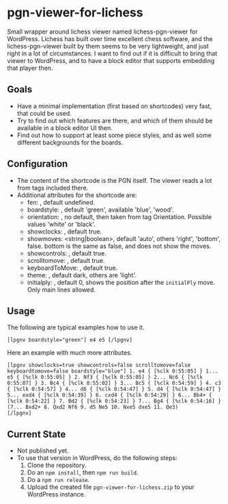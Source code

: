 # pgn-viewer-for-lichess

Small wrapper around lichess viewer named lichess-pgn-viewer for WordPress. Lichess has built over time excellent chess software, and the lichess-pgn-viewer built by them seems to be very lightweight, and just right in a lot of circumstances. I want to find out if it is difficult to bring that viewer to WordPress, and to have a block editor that supports embedding that player then.

## Goals

* Have a minimal implementation (first based on shortcodes) very fast, that could be used.
* Try to find out which features are there, and which of them should be available in a block editor UI then.
* Find out how to support at least some piece styles, and as well some different backgrounds for the  boards.

## Configuration

* The content of the shortcode is the PGN itself. The viewer reads a lot from tags included there.
* Additional attributes for the shortcode are:
  * fen: <string>, default undefined.
  * boardstyle: <string>, default 'green', available 'blue', 'wood'.
  * orientation: <string>, no default, then taken from tag Orientation. Possible values 'white' or 'black'.
  * showclocks: <boolean>, default true.
  * showmoves: <string|boolean>, default 'auto', others 'right', 'bottom', false. bottom is the same as false, and does not show the moves.
  * showcontrols: <boolean>, default true.
  * scrolltomove: <boolean>, default true.
  * keyboardToMove: <boolean>, default true.
  * theme: <string>, default dark, others are 'light'.
  * initialply: <number>, default 0, shows the position after the `initialPly` move. Only main lines allowed.

## Usage

The following are typical examples how to use it.

```text
[lpgnv boardstyle="green"] e4 e5 [/lpgnv]
```

Here an example with much more attributes.

```text
[lpgnv showclocks=true showcontrols=false scrolltomove=false keyboardtomove=false boardstyle="blue"] 1. e4 { [%clk 0:55:05] } 1... e5 { [%clk 0:55:05] } 2. Nf3 { [%clk 0:55:05] } 2... Nc6 { [%clk 0:55:07] } 3. Bc4 { [%clk 0:55:02] } 3... Bc5 { [%clk 0:54:59] } 4. c3 { [%clk 0:54:57] } 4... d6 { [%clk 0:54:47] } 5. d4 { [%clk 0:54:47] } 5... exd4 { [%clk 0:54:39] } 6. cxd4 { [%clk 0:54:29] } 6... Bb4+ { [%clk 0:54:22] } 7. Bd2 { [%clk 0:54:23] } 7... Bg4 { [%clk 0:54:16] } (7... Bxd2+ 8. Qxd2 Nf6 9. d5 Ne5 10. Nxe5 dxe5 11. Qe3)
[/lpgnv]
```


## Current State

* Not published yet.
* To use that version in WordPress, do the following steps:
  1. Clone the repository.
  2. Do an `npm install`, then `npm run build`.
  3. Do a `npm run release`.
  4. Upload the created file `pgn-viewer-for-lichess.zip` to your WordPress instance.
